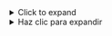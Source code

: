 <!DOCTYPE html>
<html lang="en">
<head>
<body>
  <details>
    <summary>Click to expand</summary>
    <p>This repository contains Time Series and analysis related to it.</p>
  </details>

  <details>
    <summary>Haz clic para expandir</summary>
    <p>Este Repositorio contiene Series de Tiempo y análisis respectivos a ello.</p>
  </details>
</body>
</html>
